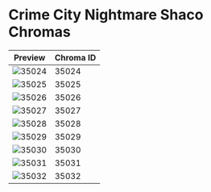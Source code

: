 # Crime City Nightmare Shaco Chromas

| Preview | Chroma ID |
|---------|-----------|
| ![35024](https://raw.communitydragon.org/latest/plugins/rcp-be-lol-game-data/global/default/v1/champion-chroma-images/35/35024.png) | 35024 |
| ![35025](https://raw.communitydragon.org/latest/plugins/rcp-be-lol-game-data/global/default/v1/champion-chroma-images/35/35025.png) | 35025 |
| ![35026](https://raw.communitydragon.org/latest/plugins/rcp-be-lol-game-data/global/default/v1/champion-chroma-images/35/35026.png) | 35026 |
| ![35027](https://raw.communitydragon.org/latest/plugins/rcp-be-lol-game-data/global/default/v1/champion-chroma-images/35/35027.png) | 35027 |
| ![35028](https://raw.communitydragon.org/latest/plugins/rcp-be-lol-game-data/global/default/v1/champion-chroma-images/35/35028.png) | 35028 |
| ![35029](https://raw.communitydragon.org/latest/plugins/rcp-be-lol-game-data/global/default/v1/champion-chroma-images/35/35029.png) | 35029 |
| ![35030](https://raw.communitydragon.org/latest/plugins/rcp-be-lol-game-data/global/default/v1/champion-chroma-images/35/35030.png) | 35030 |
| ![35031](https://raw.communitydragon.org/latest/plugins/rcp-be-lol-game-data/global/default/v1/champion-chroma-images/35/35031.png) | 35031 |
| ![35032](https://raw.communitydragon.org/latest/plugins/rcp-be-lol-game-data/global/default/v1/champion-chroma-images/35/35032.png) | 35032 |
